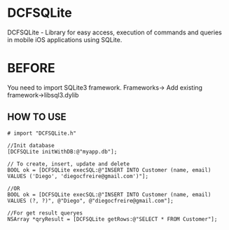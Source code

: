 DCFSQLite
=========

DCFSQLite - Library for easy access, execution of commands and queries in mobile iOS applications using SQLite.

BEFORE
======
You need to import SQLite3 framework. 
Frameworks-> Add existing framework->libsql3.dylib

## HOW TO USE
	# import "DCFSQLite.h"
	
	//Init database 
	[DCFSQLite initWithDB:@"myapp.db"];
	
	// To create, insert, update and delete
	BOOL ok = [DCFSQLite execSQL:@"INSERT INTO Customer (name, email) VALUES ('Diego', 'diegocfreire@gmail.com')"];
	
	//OR
	BOOL ok = [DCFSQLite execSQL:@"INSERT INTO Customer (name, email) VALUES (?, ?)", @"Diego", @"diegocfreire@gmail.com"];

	//For get result queryes
	NSArray *qryResult = [DCFSQLite getRows:@"SELECT * FROM Customer"];
